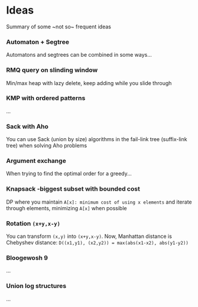 # Ideas
Summary of some ~not so~ frequent ideas

### Automaton + Segtree
Automatons and segtrees can be combined in some ways...

### RMQ query on slinding window
Min/max heap with lazy delete, keep adding while you slide through

### KMP with ordered patterns
...

### Sack with Aho
You can use Sack (union by size) algorithms in the fail-link tree (suffix-link tree) when solving Aho problems

### Argument exchange
When trying to find the optimal order for a greedy...

### Knapsack -biggest subset with bounded cost 
DP where you maintain `A[x]: minimum cost of using x elements` and iterate through elements, minimizing `A[x]` when possible

### Rotation `(x+y,x-y)`
You can transform `(x,y)` into `(x+y,x-y)`. Now, Manhattan distance is Chebyshev distance: `D((x1,y1), (x2,y2)) = max(abs(x1-x2), abs(y1-y2))` 

### Bloogewosh 9
...

### Union log structures
...